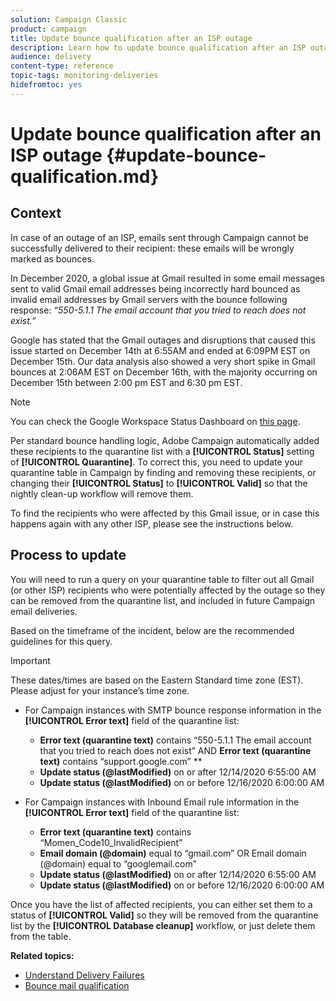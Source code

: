 ```yaml
---
solution: Campaign Classic
product: campaign
title: Update bounce qualification after an ISP outage
description: Learn how to update bounce qualification after an ISP outage.
audience: delivery
content-type: reference
topic-tags: monitoring-deliveries
hidefromtoc: yes
---
```


# Update bounce qualification after an ISP outage {#update-bounce-qualification.md}

## Context

In case of an outage of an ISP, emails sent through Campaign cannot be successfully delivered to their recipient: these emails will be wrongly marked as bounces.

In December 2020, a global issue at Gmail resulted in some email messages sent to valid Gmail email addresses being incorrectly hard bounced as invalid email addresses by Gmail servers with the bounce following response: *“550-5.1.1 The email account that you tried to reach does not exist.”*

Google has stated that the Gmail outages and disruptions that caused this issue started on December 14th at 6:55AM and ended at 6:09PM EST on December 15th. Our data analysis also showed a very short spike in Gmail bounces at 2:06AM EST on December 16th, with the majority occurring on December 15th between 2:00 pm EST and 6:30 pm EST.

>[!NOTE]
>
>You can check the Google Workspace Status Dashboard on [this page](https://www.google.com/appsstatus#hl=en&v=status).


Per standard bounce handling logic, Adobe Campaign automatically added these recipients to the quarantine list with a **[!UICONTROL Status]** setting of **[!UICONTROL Quarantine]**. To correct this, you need to update your quarantine table in Campaign by finding and removing these recipients, or changing their **[!UICONTROL Status]** to **[!UICONTROL Valid]** so that the nightly clean-up workflow will remove them. 

To find the recipients who were affected by this Gmail issue, or in case this happens again with any other ISP, please see the instructions below.

## Process to update

You will need to run a query on your quarantine table to filter out all Gmail (or other ISP) recipients who were potentially affected by the outage so they can be removed from the quarantine list, and included in future Campaign email deliveries.

Based on the timeframe of the incident, below are the recommended guidelines for this query.

>[!IMPORTANT]
>
>These dates/times are based on the Eastern Standard time zone (EST). Please adjust for your instance’s time zone.

* For Campaign instances with SMTP bounce response information in the **[!UICONTROL Error text]** field of the quarantine list:

    * **Error text (quarantine text)** contains “550-5.1.1 The email account that you tried to reach does not exist” AND **Error text (quarantine text)** contains “support.google.com” **
    * **Update status (@lastModified)** on or after 12/14/2020 6:55:00 AM  
    * **Update status (@lastModified)** on or before 12/16/2020 6:00:00 AM

* For Campaign instances with Inbound Email rule information in the **[!UICONTROL Error text]** field of the quarantine list:

    * **Error text (quarantine text)** contains “Momen_Code10_InvalidRecipient”
    * **Email domain (@domain)** equal to “gmail.com” OR Email domain (@domain) equal to “googlemail.com”
    * **Update status (@lastModified)** on or after 12/14/2020 6:55:00 AM  
    * **Update status (@lastModified)** on or before 12/16/2020 6:00:00 AM

Once you have the list of affected recipients, you can either set them to a status of **[!UICONTROL Valid]** so they will be removed from the quarantine list by the **[!UICONTROL Database cleanup]** workflow, or just delete them from the table.

**Related topics:**
* [Understand Delivery Failures](../../delivery/using/understanding-delivery-failures.md)
* [Bounce mail qualification](../../delivery/using/understanding-delivery-failures.md#bounce-mail-qualification)

